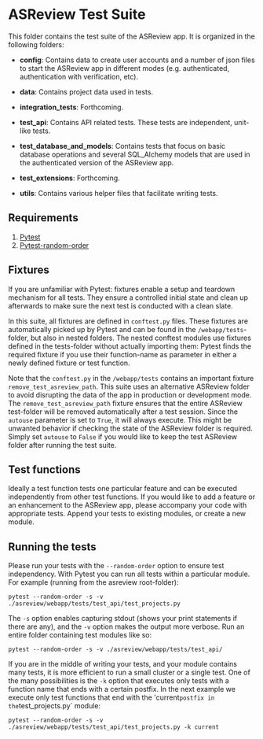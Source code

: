 # ASReview Test Suite

This folder contains the test suite of the ASReview app. It is organized in the following folders:

* __config__: Contains data to create user accounts and a number of json files to start the ASReview app in different modes (e.g. authenticated, authentication with verification, etc).

* __data__: Contains project data used in tests.

* __integration_tests__: Forthcoming.

* __test_api__: Contains API related tests. These tests are independent, unit-like tests.

* __test_database_and_models__: Contains tests that focus on basic database operations and several SQL_Alchemy models that are used in the authenticated version of the ASReview app.

* __test_extensions__: Forthcoming.

* __utils__: Contains various helper files that facilitate writing tests.

## Requirements

1. [Pytest](https://docs.pytest.org/)
2. [Pytest-random-order](https://github.com/jbasko/pytest-random-order)

## Fixtures

If you are unfamiliar with Pytest: fixtures enable a setup and teardown mechanism for all tests. They ensure a controlled initial state and clean up afterwards to make sure the next test is conducted with a clean slate. 

In this suite, all fixtures are defined in `conftest.py` files. These fixtures are automatically picked up by Pytest and can be found in the `/webapp/tests`-folder, but also in nested folders. The nested conftest modules use fixtures defined in the tests-folder without actually importing them: Pytest finds the required fixture if you use their function-name as parameter in either a newly defined fixture or test function.

Note that the `conftest.py` in the `/webapp/tests` contains an important fixture `remove_test_asreview_path`. This suite uses an alternative ASReview folder to avoid disrupting the data of the app in production or development mode. The `remove_test_asreview_path` fixture ensures that the entire ASReview test-folder will be removed automatically after a test session. Since the `autouse` parameter is set to `True`, it will always execute. This might be unwanted behavior if checking the state of the ASReview folder is required. Simply set `autouse` to `False` if you would like to keep the test ASReview folder after running the test suite.

## Test functions

Ideally a test function tests one particular feature and can be executed independently from other test functions. If you would like to add a feature or an enhancement to the ASReview app, please accompany your code with appropriate tests. Append your tests to existing modules, or create a new module.

## Running the tests

Please run your tests with the `--random-order` option to ensure test independency. With Pytest you can run all tests within a particular module. For example (running from the asreview root-folder):

```
pytest --random-order -s -v ./asreview/webapp/tests/test_api/test_projects.py
```

The `-s` option enables capturing stdout (shows your print statements if there are any), and the `-v` option makes the output more verbose. Run an entire folder containing test modules like so:

```
pytest --random-order -s -v ./asreview/webapp/tests/test_api/
```

If you are in the middle of writing your tests, and your module contains many tests, it is more efficient to run a small cluster or a single test. One of the many possibilities is the `-k` option that executes only tests with a function name that ends with a certain postfix. In the next example we execute only test functions that end with the 'current` postfix in the `test_projects.py` module:

```
pytest --random-order -s -v ./asreview/webapp/tests/test_api/test_projects.py -k current
```